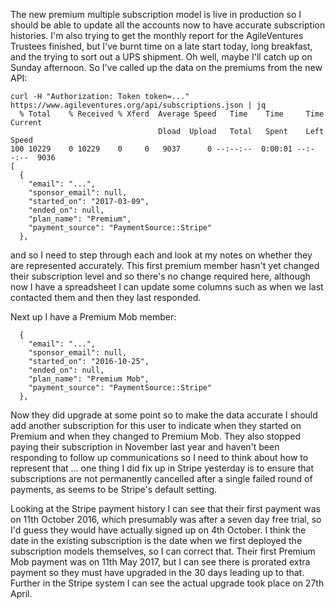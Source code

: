 The new premium multiple subscription model is live in production so I should be able to update all the accounts now to have accurate subscription histories.  I'm also trying to get the monthly report for the AgileVentures Trustees finished, but I've burnt time on a late start today, long breakfast, and the trying to sort out a UPS shipment.  Oh well, maybe I'll catch up on Sunday afternoon.  So I've called up the data on the premiums from the new API:

```
curl -H "Authorization: Token token=..." https://www.agileventures.org/api/subscriptions.json | jq
  % Total    % Received % Xferd  Average Speed   Time    Time     Time  Current
                                 Dload  Upload   Total   Spent    Left  Speed
100 10229    0 10229    0     0   9037      0 --:--:--  0:00:01 --:--:--  9036
[
  {
    "email": "...",
    "sponsor_email": null,
    "started_on": "2017-03-09",
    "ended_on": null,
    "plan_name": "Premium",
    "payment_source": "PaymentSource::Stripe"
  },
```

and so I need to step through each and look at my notes on whether they are represented accurately.  This first premium member hasn't yet changed their subscription level and so there's no change required here, although now I have a spreadsheet I can update some columns such as when we last contacted them and then they last responded.

Next up I have a Premium Mob member:

```
  {
    "email": "...",
    "sponsor_email": null,
    "started_on": "2016-10-25",
    "ended_on": null,
    "plan_name": "Premium Mob",
    "payment_source": "PaymentSource::Stripe"
  },
```

Now they did upgrade at some point so to make the data accurate I should add another subscription for this user to indicate when they started on Premium and when they changed to Premium Mob.  They also stopped paying their subscription in November last year and haven't been responding to follow up communications so I need to think about how to represent that ... one thing I did fix up in Stripe yesterday is to ensure that subscriptions are not permanently cancelled after a single failed round of payments, as seems to be Stripe's default setting.

Looking at the Stripe payment history I can see that their first payment was on 11th October 2016, which presumably was after a seven day free trial, so I'd guess they would have actually signed up on 4th October.  I think the date in the existing subscription is the date when we first deployed the subscription models themselves, so I can correct that.  Their first Premium Mob payment was on 11th May 2017, but I can see there is prorated extra payment so they must have upgraded in the 30 days leading up to that.  Further in the Stripe system I can see the actual upgrade took place on 27th April.
